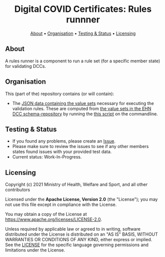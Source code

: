 <h1 align="center">
 Digital COVID Certificates: Rules runnner
</h1>

<p align="center">
    <a href="#about">About</a> •
    <a href="#organisation">Organisation</a> •
    <a href="#testing--status">Testing & Status</a> •
    <a href="#licensing">Licensing</a>
</p>


## About

A rules runner is a component to run a rule set (for a specific member state) for validating DCCs.


## Organisation

This (part of the) repository contains (or will contain):

* The [JSON data containing the value sets](./resources/valueSets.json) necessary for executing the validation rules.
  These are computed from [the value sets in the EHN DCC schema-repository](https://github.com/ehn-digital-green-development/ehn-dgc-schema/tree/main/valuesets) by running the [this script](../rules-runner/resources/prepare-valueSetsJson.sh) on the commandline.


## Testing & Status

- If you found any problems, please create an [Issue](/../../issues).
- Please make sure to review the issues to see if any other members states found issues with your provided test data.
- Current status: Work-In-Progress.


## Licensing

Copyright (c) 2021 Ministry of Health, Welfare and Sport, and all other contributors

Licensed under the **Apache License, Version 2.0** (the "License"); you may not use this file except in compliance with the License.

You may obtain a copy of the License at https://www.apache.org/licenses/LICENSE-2.0.

Unless required by applicable law or agreed to in writing, software distributed under the License is distributed on an "AS IS"
BASIS, WITHOUT WARRANTIES OR CONDITIONS OF ANY KIND, either express or implied. See the [LICENSE](./LICENSE) for the specific
language governing permissions and limitations under the License.

